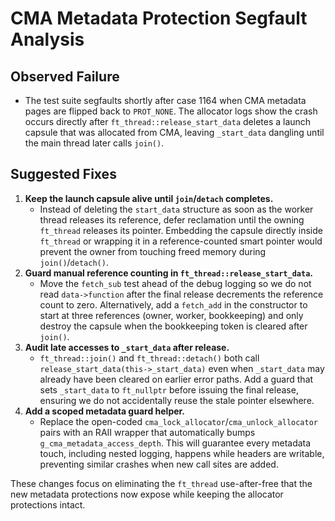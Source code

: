 # CMA Metadata Protection Segfault Analysis

## Observed Failure
- The test suite segfaults shortly after case 1164 when CMA metadata pages are flipped back to `PROT_NONE`. The allocator logs show the crash occurs directly after `ft_thread::release_start_data` deletes a launch capsule that was allocated from CMA, leaving `_start_data` dangling until the main thread later calls `join()`.

## Suggested Fixes
1. **Keep the launch capsule alive until `join`/`detach` completes.**
    - Instead of deleting the `start_data` structure as soon as the worker thread releases its reference, defer reclamation until the owning `ft_thread` releases its pointer. Embedding the capsule directly inside `ft_thread` or wrapping it in a reference-counted smart pointer would prevent the owner from touching freed memory during `join()`/`detach()`.
2. **Guard manual reference counting in `ft_thread::release_start_data`.**
    - Move the `fetch_sub` test ahead of the debug logging so we do not read `data->function` after the final release decrements the reference count to zero. Alternatively, add a `fetch_add` in the constructor to start at three references (owner, worker, bookkeeping) and only destroy the capsule when the bookkeeping token is cleared after `join()`.
3. **Audit late accesses to `_start_data` after release.**
    - `ft_thread::join()` and `ft_thread::detach()` both call `release_start_data(this->_start_data)` even when `_start_data` may already have been cleared on earlier error paths. Add a guard that sets `_start_data` to `ft_nullptr` before issuing the final release, ensuring we do not accidentally reuse the stale pointer elsewhere.
4. **Add a scoped metadata guard helper.**
    - Replace the open-coded `cma_lock_allocator`/`cma_unlock_allocator` pairs with an RAII wrapper that automatically bumps `g_cma_metadata_access_depth`. This will guarantee every metadata touch, including nested logging, happens while headers are writable, preventing similar crashes when new call sites are added.

These changes focus on eliminating the `ft_thread` use-after-free that the new metadata protections now expose while keeping the allocator protections intact.
